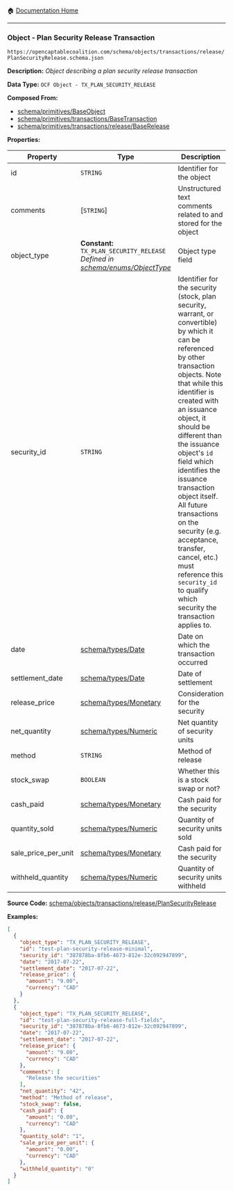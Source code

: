 :house: [Documentation Home](/README.md)

---

### Object - Plan Security Release Transaction

`https://opencaptablecoalition.com/schema/objects/transactions/release/PlanSecurityRelease.schema.json`

**Description:** _Object describing a plan security release transaction_

**Data Type:** `OCF Object - TX_PLAN_SECURITY_RELEASE`

**Composed From:**

- [schema/primitives/BaseObject](/docs/schema/primitives/BaseObject.md)
- [schema/primitives/transactions/BaseTransaction](/docs/schema/primitives/transactions/BaseTransaction.md)
- [schema/primitives/transactions/release/BaseRelease](/docs/schema/primitives/transactions/release/BaseRelease.md)

**Properties:**

| Property            | Type                                                                                                                  | Description                                                                                                                                                                                                                                                                                                                                                                                                                                                                                                 | Required   |
| ------------------- | --------------------------------------------------------------------------------------------------------------------- | ----------------------------------------------------------------------------------------------------------------------------------------------------------------------------------------------------------------------------------------------------------------------------------------------------------------------------------------------------------------------------------------------------------------------------------------------------------------------------------------------------------- | ---------- |
| id                  | `STRING`                                                                                                              | Identifier for the object                                                                                                                                                                                                                                                                                                                                                                                                                                                                                   | `REQUIRED` |
| comments            | [`STRING`]                                                                                                            | Unstructured text comments related to and stored for the object                                                                                                                                                                                                                                                                                                                                                                                                                                             | -          |
| object_type         | **Constant:** `TX_PLAN_SECURITY_RELEASE`</br>_Defined in [schema/enums/ObjectType](/docs/schema/enums/ObjectType.md)_ | Object type field                                                                                                                                                                                                                                                                                                                                                                                                                                                                                           | `REQUIRED` |
| security_id         | `STRING`                                                                                                              | Identifier for the security (stock, plan security, warrant, or convertible) by which it can be referenced by other transaction objects. Note that while this identifier is created with an issuance object, it should be different than the issuance object's `id` field which identifies the issuance transaction object itself. All future transactions on the security (e.g. acceptance, transfer, cancel, etc.) must reference this `security_id` to qualify which security the transaction applies to. | `REQUIRED` |
| date                | [schema/types/Date](/docs/schema/types/Date.md)                                                                       | Date on which the transaction occurred                                                                                                                                                                                                                                                                                                                                                                                                                                                                      | `REQUIRED` |
| settlement_date     | [schema/types/Date](/docs/schema/types/Date.md)                                                                       | Date of settlement                                                                                                                                                                                                                                                                                                                                                                                                                                                                                          | `REQUIRED` |
| release_price       | [schema/types/Monetary](/docs/schema/types/Monetary.md)                                                               | Consideration for the security                                                                                                                                                                                                                                                                                                                                                                                                                                                                              | `REQUIRED` |
| net_quantity        | [schema/types/Numeric](/docs/schema/types/Numeric.md)                                                                 | Net quantity of security units                                                                                                                                                                                                                                                                                                                                                                                                                                                                              | -          |
| method              | `STRING`                                                                                                              | Method of release                                                                                                                                                                                                                                                                                                                                                                                                                                                                                           | -          |
| stock_swap          | `BOOLEAN`                                                                                                             | Whether this is a stock swap or not?                                                                                                                                                                                                                                                                                                                                                                                                                                                                        | -          |
| cash_paid           | [schema/types/Monetary](/docs/schema/types/Monetary.md)                                                               | Cash paid for the security                                                                                                                                                                                                                                                                                                                                                                                                                                                                                  | -          |
| quantity_sold       | [schema/types/Numeric](/docs/schema/types/Numeric.md)                                                                 | Quantity of security units sold                                                                                                                                                                                                                                                                                                                                                                                                                                                                             | -          |
| sale_price_per_unit | [schema/types/Monetary](/docs/schema/types/Monetary.md)                                                               | Cash paid for the security                                                                                                                                                                                                                                                                                                                                                                                                                                                                                  | -          |
| withheld_quantity   | [schema/types/Numeric](/docs/schema/types/Numeric.md)                                                                 | Quantity of security units withheld                                                                                                                                                                                                                                                                                                                                                                                                                                                                         | -          |

**Source Code:** [schema/objects/transactions/release/PlanSecurityRelease](/schema/objects/transactions/release/PlanSecurityRelease.schema.json)

**Examples:**

```json
[
  {
    "object_type": "TX_PLAN_SECURITY_RELEASE",
    "id": "test-plan-security-release-minimal",
    "security_id": "387878ba-8fb6-4673-812e-32c092947899",
    "date": "2017-07-22",
    "settlement_date": "2017-07-22",
    "release_price": {
      "amount": "9.00",
      "currency": "CAD"
    }
  },
  {
    "object_type": "TX_PLAN_SECURITY_RELEASE",
    "id": "test-plan-security-release-full-fields",
    "security_id": "387878ba-8fb6-4673-812e-32c092947899",
    "date": "2017-07-22",
    "settlement_date": "2017-07-22",
    "release_price": {
      "amount": "9.00",
      "currency": "CAD"
    },
    "comments": [
      "Release the securities"
    ],
    "net_quantity": "42",
    "method": "Method of release",
    "stock_swap": false,
    "cash_paid": {
      "amount": "0.00",
      "currency": "CAD"
    },
    "quantity_sold": "1",
    "sale_price_per_unit": {
      "amount": "0.00",
      "currency": "CAD"
    },
    "withheld_quantity": "0"
  }
]
```
